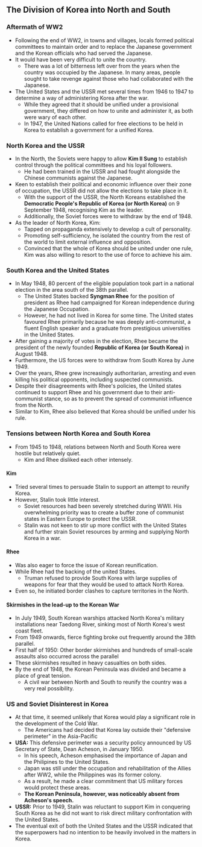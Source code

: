 ## The Division of Korea into North and South


### Aftermath of WW2


- Following the end of WW2, in towns and villages, locals formed political committees to maintain order and to replace the Japanese government and the Korean officials who had served the Japanese.
- It would have been very difficult to unite the country.
    * There was a lot of bitterness left over from the years when the country was occupied by the Japanese. In many areas, people sought to take revenge against those who had collaborated with the Japanese.
- The United States and the USSR met several times from 1946 to 1947 to determine a way of administering Korea after the war.
    * While they agreed that it should be unified under a provisional government, they differed on how to unite and administer it, as both were wary of each other.
    * In 1947, the United Nations called for free elections to be held in Korea to establish a government for a unified Korea.

### North Korea and the USSR


- In the North, the Soviets were happy to allow __Kim Il Sung__ to establish control through the political committees and his loyal followers.
    * He had been trained in the USSR and had fought alongside the Chinese communists against the Japanese.
- Keen to establish their political and economic influence over their zone of occupation, the USSR did not allow the elections to take place in it.
    * With the support of the USSR, the North Koreans established the __Democratic People's Republic of Korea (or North Korea)__ on 9 September 1948, recognising Kim as the leader.
    * Additionally, the Soviet forces were to withdraw by the end of 1948.
- As the leader of North Korea, Kim:
    * Tapped on propaganda extensively to develop a cult of personality.
    * Promoting self-sufficiency, he isolated the country from the rest of the world to limit external influence and opposition.
    * Convinced that the whole of Korea should be united under one rule, Kim was also willing to resort to the use of force to achieve his aim.

### South Korea and the United States


- In May 1948, 80 percent of the eligible population took part in a national election in the area south of the 38th parallel.
    * The United States backed __Syngman Rhee__ for the position of president as Rhee had campaigned for Korean independence during the Japanese Occupation.
    * However, he had not lived in Korea for some time. The United states favoured Rhee primarily because he was deeply anti-communist, a fluent English speaker and a graduate from prestigious universities in the United States.
- After gaining a majority of votes in the election, Rhee became the president of the newly founded __Republic of Korea (or South Korea)__ in August 1948.
- Furthermore, the US forces were to withdraw from South Korea by June 1949.
- Over the years, Rhee grew increasingly authoritarian, arresting and even killing his political opponents, including suspected communists.
- Despite their disagreements with Rhee's policies, the United states continued to support Rhee and his government due to their anti-communist stance, so as to prevent the spread of communist influence from the North.
- Similar to Kim, Rhee also believed that Korea should be unified under his rule.

### Tensions between North Korea and South Korea


- From 1945 to 1948, relations between North and South Korea were hostile but relatively quiet.
    * Kim and Rhee disliked each other intensely.

#### Kim


- Tried several times to persuade Stalin to support an attempt to reunify Korea.
- However, Stalin took little interest.
    * Soviet resources had been severely stretched during WWII. His overwhelming priority was to create a buffer zone of communist states in Eastern Europe to protect the USSR.
    * Stalin was not keen to stir up more conflict with the United States and further strain Soviet resources by arming and supplying North Korea in a war.

#### Rhee


- Was also eager to force the issue of Korean reunification.
- While Rhee had the backing of the united States.
    * Truman refused to provide South Korea with large supplies of weapons for fear that they would be used to attack North Korea.
- Even so, he initiated border clashes to capture territories in the North.

#### Skirmishes in the lead-up to the Korean War


- In July 1949, South Korean warships attacked North Korea's military installations near Taedong River, sinking most of North Korea's west coast fleet.
- From 1949 onwards, fierce fighting broke out frequently around the 38th parallel.
- First half of 1950: Other border skirmishes and hundreds of small-scale assaults also occurred across the parallel
- These skirmishes resulted in heavy casualties on both sides.
- By the end of 1948, the Korean Peninsula was divided and became a place of great tension.
    * A civil war between North and South to reunify the country was a very real possibility.

### US and Soviet Disinterest in Korea


- At that time, it seemed unlikely that Korea would play a significant role in the development of the Cold War.
    * The Americans had decided that Korea lay outside their "defensive perimeter" in the Asia-Pacific
- __USA:__ This defensive perimeter was a security policy announced by US Secretary of State, Dean Acheson, in January 1950.
    * In his speech, Acheson emphasised the importance of Japan and the Philipines to the United States.
    * Japan was still under the occupation and rehabilitation of the Allies after WW2, while the Philippines was its former colony.
    * As a result, he made a clear commitment that US military forces would protect these areas.
    * __The Korean Peninsula, however, was noticeably absent from Acheson's speech.__
- __USSR:__ Prior to 1949, Stalin was reluctant to support Kim in conquering South Korea as he did not want to risk direct military confrontation with the United States.
- The eventual exit of both the United States and the USSR indicated that the superpowers had no intention to be heavily involved in the matters in Korea.

